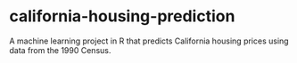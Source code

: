 # california-housing-prediction
A machine learning project in R that predicts California housing prices using data from the 1990 Census.
